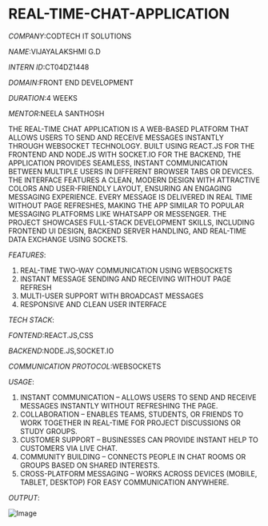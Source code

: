 # REAL-TIME-CHAT-APPLICATION
*COMPANY*:CODTECH IT SOLUTIONS

*NAME*:VIJAYALAKSHMI G.D

*INTERN ID*:CT04DZ1448

*DOMAIN*:FRONT END DEVELOPMENT

*DURATION*:4 WEEKS

*MENTOR*:NEELA SANTHOSH

THE REAL-TIME CHAT APPLICATION IS A WEB-BASED PLATFORM THAT ALLOWS USERS TO SEND AND RECEIVE MESSAGES INSTANTLY THROUGH WEBSOCKET TECHNOLOGY. BUILT USING REACT.JS FOR THE FRONTEND AND NODE.JS WITH SOCKET.IO FOR THE BACKEND, THE APPLICATION PROVIDES SEAMLESS, INSTANT COMMUNICATION BETWEEN MULTIPLE USERS IN DIFFERENT BROWSER TABS OR DEVICES. THE INTERFACE FEATURES A CLEAN, MODERN DESIGN WITH ATTRACTIVE COLORS AND USER-FRIENDLY LAYOUT, ENSURING AN ENGAGING MESSAGING EXPERIENCE. EVERY MESSAGE IS DELIVERED IN REAL TIME WITHOUT PAGE REFRESHES, MAKING THE APP SIMILAR TO POPULAR MESSAGING PLATFORMS LIKE WHATSAPP OR MESSENGER. THE PROJECT SHOWCASES FULL-STACK DEVELOPMENT SKILLS, INCLUDING FRONTEND UI DESIGN, BACKEND SERVER HANDLING, AND REAL-TIME DATA EXCHANGE USING SOCKETS.

*FEATURES*:

1. REAL-TIME TWO-WAY COMMUNICATION USING WEBSOCKETS
2. INSTANT MESSAGE SENDING AND RECEIVING WITHOUT PAGE REFRESH
3. MULTI-USER SUPPORT WITH BROADCAST MESSAGES
4. RESPONSIVE AND CLEAN USER INTERFACE

*TECH STACK*:

*FONTEND*:REACT.JS,CSS

*BACKEND*:NODE.JS,SOCKET.IO

*COMMUNICATION PROTOCOL*:WEBSOCKETS

*USAGE*:

1. INSTANT COMMUNICATION – ALLOWS USERS TO SEND AND RECEIVE MESSAGES INSTANTLY WITHOUT REFRESHING THE PAGE.  
2. COLLABORATION – ENABLES TEAMS, STUDENTS, OR FRIENDS TO WORK TOGETHER IN REAL-TIME FOR PROJECT DISCUSSIONS OR STUDY GROUPS.  
3. CUSTOMER SUPPORT – BUSINESSES CAN PROVIDE INSTANT HELP TO CUSTOMERS VIA LIVE CHAT.  
4. COMMUNITY BUILDING – CONNECTS PEOPLE IN CHAT ROOMS OR GROUPS BASED ON SHARED INTERESTS.  
5. CROSS-PLATFORM MESSAGING – WORKS ACROSS DEVICES (MOBILE, TABLET, DESKTOP) FOR EASY COMMUNICATION ANYWHERE.

*OUTPUT*:   

![Image](https://github.com/user-attachments/assets/300049be-d509-44ea-8942-a43f778155f4)

